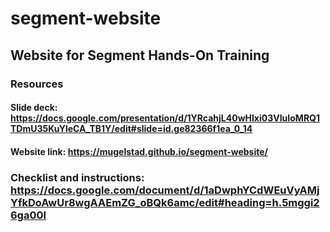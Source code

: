 # segment-website

## Website for Segment Hands-On Training

### Resources

#### Slide deck: https://docs.google.com/presentation/d/1YRcahjL40wHlxi03VIuIoMRQ1TDmU35KuYleCA_TB1Y/edit#slide=id.ge82366f1ea_0_14 
#### Website link: https://mugelstad.github.io/segment-website/ 
### Checklist and instructions: https://docs.google.com/document/d/1aDwphYCdWEuVyAMjYfkDoAwUr8wgAAEmZG_oBQk6amc/edit#heading=h.5mggi26ga00l

